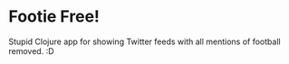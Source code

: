 
# Footie Free!

Stupid Clojure app for showing Twitter feeds with all mentions of football removed.
:D

